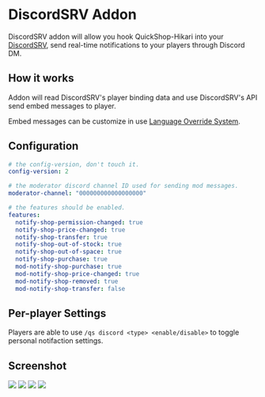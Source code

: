# DiscordSRV Addon

DiscordSRV addon will allow you hook QuickShop-Hikari into your [DiscordSRV](https://www.spigotmc.org/resources/discordsrv.18494/), send real-time notifications to your players through Discord DM.

## How it works

Addon will read DiscordSRV's player binding data and use DiscordSRV's API send embed messages to player.  

Embed messages can be customize in use [Language Override System](../modules/localization.md).

## Configuration

```yaml
# the config-version, don't touch it.
config-version: 2

# the moderator discord channel ID used for sending mod messages.
moderator-channel: "000000000000000000"

# the features should be enabled.
features:
  notify-shop-permission-changed: true
  notify-shop-price-changed: true
  notify-shop-transfer: true
  notify-shop-out-of-stock: true
  notify-shop-out-of-space: true
  notify-shop-purchase: true
  mod-notify-shop-purchase: true
  mod-notify-shop-price-changed: true
  mod-notify-shop-removed: true
  mod-notify-shop-transfer: false
```

## Per-player Settings

Players are able to use `/qs discord <type> <enable/disable>` to toggle personal notifaction settings.

## Screenshot

![](https://user-images.githubusercontent.com/30802565/206912863-aecd677f-194a-40bf-8f2c-564f7e3be368.png)
![](https://user-images.githubusercontent.com/30802565/206912864-34a5114a-53c7-41d4-9931-75532c6525b8.png)
![](https://user-images.githubusercontent.com/30802565/206912867-01a5b862-82d3-4988-929d-d6db20f0dd44.png)
![](https://user-images.githubusercontent.com/30802565/206912869-2b0609a8-46f8-4ba0-8a8e-9e2afb77e0a9.png)
